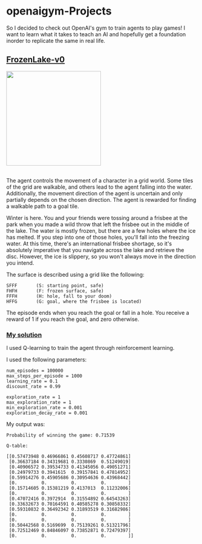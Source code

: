 # openaigym-Projects

So I decided to check out OpenAI's gym to train agents to play games! I want to learn what it takes to teach an AI and hopefully get a foundation inorder to replicate the same in real life.



## [FrozenLake-v0](https://github.com/openai/gym/wiki/FrozenLake-v0)

<div align=”center”><img src="https://user-images.githubusercontent.com/46392391/92300748-fa250480-ef7a-11ea-8472-d11cd69d48fb.png" height="250"><div>
<br>

The agent controls the movement of a character in a grid world. Some tiles of the grid are walkable, and others lead to the agent falling into the water. Additionally, the movement direction of the agent is uncertain and only partially depends on the chosen direction. The agent is rewarded for finding a walkable path to a goal tile.

Winter is here. You and your friends were tossing around a frisbee at the park when you made a wild throw that left the frisbee out in the middle of the lake. The water is mostly frozen, but there are a few holes where the ice has melted. If you step into one of those holes, you'll fall into the freezing water. At this time, there's an international frisbee shortage, so it's absolutely imperative that you navigate across the lake and retrieve the disc. However, the ice is slippery, so you won't always move in the direction you intend.

The surface is described using a grid like the following:
```
SFFF       (S: starting point, safe)
FHFH       (F: frozen surface, safe)
FFFH       (H: hole, fall to your doom)
HFFG       (G: goal, where the frisbee is located)
```

The episode ends when you reach the goal or fall in a hole. You receive a reward of 1 if you reach the goal, and zero otherwise.

### [My solution](frozenlake.py)

I used Q-learning to train the agent through reinforcement learning.

I used the following parameters:
```
num_episodes = 100000
max_steps_per_episode = 1000
learning_rate = 0.1
discount_rate = 0.99

exploration_rate = 1
max_exploration_rate = 1
min_exploration_rate = 0.001
exploration_decay_rate = 0.001
```
My output was:
```
Probability of winning the game: 0.71539

Q-table:

[[0.57473948 0.46966861 0.45608717 0.47724861]
 [0.36637184 0.34319681 0.3330869  0.51249019]
 [0.40906572 0.39534733 0.41345056 0.49051271]
 [0.24979733 0.3941615  0.39157841 0.47814952]
 [0.59914276 0.45905686 0.30954636 0.43968442]
 [0.         0.         0.         0.        ]
 [0.15714605 0.15381219 0.4137013  0.11232006]
 [0.         0.         0.         0.        ]
 [0.47072416 0.3972914  0.31554892 0.64543263]
 [0.33632673 0.70164591 0.40585278 0.30858332]
 [0.59310832 0.36492342 0.31893519 0.31682986]
 [0.         0.         0.         0.        ]
 [0.         0.         0.         0.        ]
 [0.50442568 0.5169699  0.75139261 0.51321796]
 [0.72512469 0.84846097 0.73852871 0.72479397]
 [0.         0.         0.         0.        ]]
 ```
